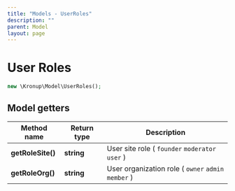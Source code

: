 ```yaml
---
title: "Models - UserRoles"
description: ""
parent: Model
layout: page
---
```


# User Roles

```php
new \Kronup\Model\UserRoles();
```

## Model getters

Method name | Return type | Description
------------ | ------------- | -------------
**getRoleSite()** | **string** | User site role ( `founder` `moderator` `user` )
**getRoleOrg()** | **string** | User organization role ( `owner` `admin` `member` )

